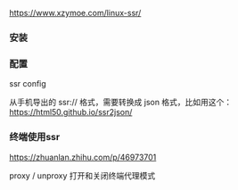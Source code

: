 https://www.xzymoe.com/linux-ssr/



### 安装



### 配置

ssr config

从手机导出的 ssr:// 格式，需要转换成 json 格式，比如用这个：https://html50.github.io/ssr2json/

### 终端使用ssr

https://zhuanlan.zhihu.com/p/46973701

proxy / unproxy 打开和关闭终端代理模式